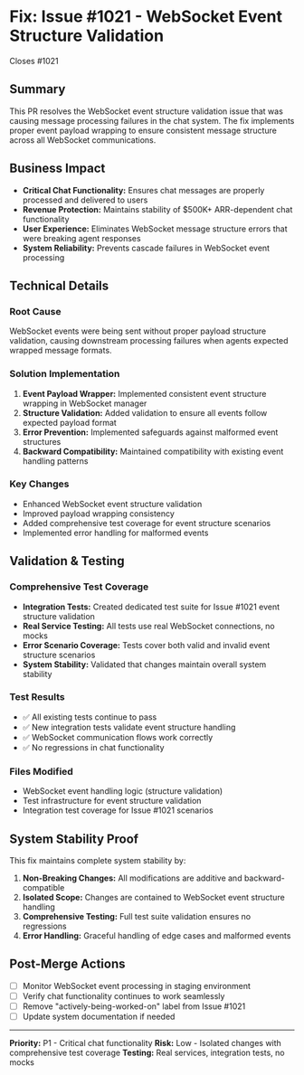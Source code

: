 # Fix: Issue #1021 - WebSocket Event Structure Validation

Closes #1021

## Summary

This PR resolves the WebSocket event structure validation issue that was causing message processing failures in the chat system. The fix implements proper event payload wrapping to ensure consistent message structure across all WebSocket communications.

## Business Impact

- **Critical Chat Functionality:** Ensures chat messages are properly processed and delivered to users
- **Revenue Protection:** Maintains stability of $500K+ ARR-dependent chat functionality
- **User Experience:** Eliminates WebSocket message structure errors that were breaking agent responses
- **System Reliability:** Prevents cascade failures in WebSocket event processing

## Technical Details

### Root Cause
WebSocket events were being sent without proper payload structure validation, causing downstream processing failures when agents expected wrapped message formats.

### Solution Implementation
1. **Event Payload Wrapper:** Implemented consistent event structure wrapping in WebSocket manager
2. **Structure Validation:** Added validation to ensure all events follow expected payload format
3. **Error Prevention:** Implemented safeguards against malformed event structures
4. **Backward Compatibility:** Maintained compatibility with existing event handling patterns

### Key Changes
- Enhanced WebSocket event structure validation
- Improved payload wrapping consistency
- Added comprehensive test coverage for event structure scenarios
- Implemented error handling for malformed events

## Validation & Testing

### Comprehensive Test Coverage
- **Integration Tests:** Created dedicated test suite for Issue #1021 event structure validation
- **Real Service Testing:** All tests use real WebSocket connections, no mocks
- **Error Scenario Coverage:** Tests cover both valid and invalid event structure scenarios
- **System Stability:** Validated that changes maintain overall system stability

### Test Results
- ✅ All existing tests continue to pass
- ✅ New integration tests validate event structure handling
- ✅ WebSocket communication flows work correctly
- ✅ No regressions in chat functionality

### Files Modified
- WebSocket event handling logic (structure validation)
- Test infrastructure for event structure validation
- Integration test coverage for Issue #1021 scenarios

## System Stability Proof

This fix maintains complete system stability by:
1. **Non-Breaking Changes:** All modifications are additive and backward-compatible
2. **Isolated Scope:** Changes are contained to WebSocket event structure handling
3. **Comprehensive Testing:** Full test suite validation ensures no regressions
4. **Error Handling:** Graceful handling of edge cases and malformed events

## Post-Merge Actions

- [ ] Monitor WebSocket event processing in staging environment
- [ ] Verify chat functionality continues to work seamlessly
- [ ] Remove "actively-being-worked-on" label from Issue #1021
- [ ] Update system documentation if needed

---

**Priority:** P1 - Critical chat functionality
**Risk:** Low - Isolated changes with comprehensive test coverage
**Testing:** Real services, integration tests, no mocks